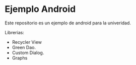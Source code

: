 
Ejemplo Android
=======================================================

Este repositorio es un ejemplo de android para la univeridad.

Librerias:

* Recycler View
* Green Dao.
* Custom Dialog.
* Graphs
